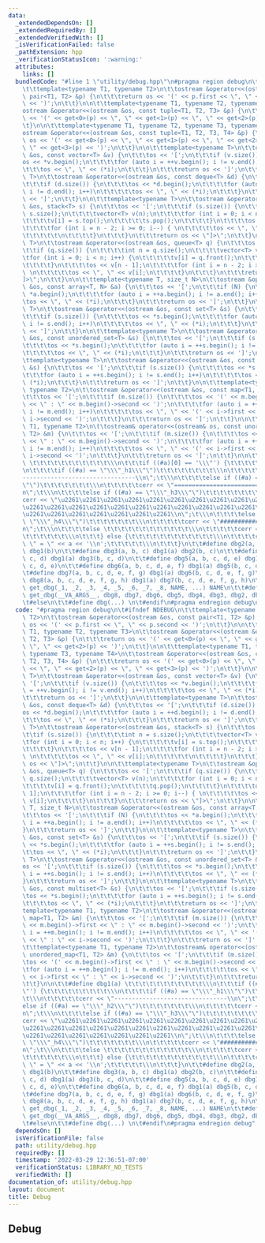 ```yaml
---
data:
  _extendedDependsOn: []
  _extendedRequiredBy: []
  _extendedVerifiedWith: []
  _isVerificationFailed: false
  _pathExtension: hpp
  _verificationStatusIcon: ':warning:'
  attributes:
    links: []
  bundledCode: "#line 1 \"utility/debug.hpp\"\n#pragma region debug\n\t#ifndef NDEBUG\n\
    \t\ttemplate<typename T1, typename T2>\n\t\tostream &operator<<(ostream &os, const\
    \ pair<T1, T2> &p) {\n\t\t\treturn os << '(' << p.first << \", \" << p.second\
    \ << ')';\n\t\t}\n\n\t\ttemplate<typename T1, typename T2, typename T3>\n\t\t\
    ostream &operator<<(ostream &os, const tuple<T1, T2, T3> &p) {\n\t\t\treturn os\
    \ << '(' << get<0>(p) << \", \" << get<1>(p) << \", \" << get<2>(p) << ')';\n\t\
    \t}\n\n\t\ttemplate<typename T1, typename T2, typename T3, typename T4>\n\t\t\
    ostream &operator<<(ostream &os, const tuple<T1, T2, T3, T4> &p) {\n\t\t\treturn\
    \ os << '(' << get<0>(p) << \", \" << get<1>(p) << \", \" << get<2>(p) << \",\
    \ \" << get<3>(p) << ')';\n\t\t}\n\n\t\ttemplate<typename T>\n\t\tostream &operator<<(ostream\
    \ &os, const vector<T> &v) {\n\t\t\tos << '[';\n\t\t\tif (v.size()) {\n\t\t\t\t\
    os << *v.begin();\n\t\t\t\tfor (auto i = ++v.begin(); i != v.end(); i++)\n\t\t\
    \t\t\tos << \", \" << (*i);\n\t\t\t}\n\t\t\treturn os << ']';\n\t\t}\n\n\t\ttemplate<typename\
    \ T>\n\t\tostream &operator<<(ostream &os, const deque<T> &d) {\n\t\t\tos << '[';\n\
    \t\t\tif (d.size()) {\n\t\t\t\tos << *d.begin();\n\t\t\t\tfor (auto i = ++d.begin();\
    \ i != d.end(); i++)\n\t\t\t\t\tos << \", \" << (*i);\n\t\t\t}\n\t\t\treturn os\
    \ << ']';\n\t\t}\n\n\t\ttemplate<typename T>\n\t\tostream &operator<<(ostream\
    \ &os, stack<T> s) {\n\t\t\tos << '[';\n\t\t\tif (s.size()) {\n\t\t\t\tint n =\
    \ s.size();\n\t\t\t\tvector<T> v(n);\n\t\t\t\tfor (int i = 0; i < n; i++) {\n\t\
    \t\t\t\tv[i] = s.top();\n\t\t\t\t\ts.pop();\n\t\t\t\t}\n\t\t\t\tos << v[n - 1];\n\
    \t\t\t\tfor (int i = n - 2; i >= 0; i--) { \n\t\t\t\t\tos << \", \" << v[i];\n\
    \t\t\t\t\t\n\t\t\t\t}\n\t\t\t}\n\t\t\treturn os << \"]>\";\n\t\t}\n\n\t\ttemplate<typename\
    \ T>\n\t\tostream &operator<<(ostream &os, queue<T> q) {\n\t\t\tos << '[';\n\t\
    \t\tif (q.size()) {\n\t\t\t\tint n = q.size();\n\t\t\t\tvector<T> v(n);\n\t\t\t\
    \tfor (int i = 0; i < n; i++) {\n\t\t\t\t\tv[i] = q.front();\n\t\t\t\t\tq.pop();\n\
    \t\t\t\t}\n\t\t\t\tos << v[n - 1];\n\t\t\t\tfor (int i = n - 2; i >= 0; i--) {\
    \ \n\t\t\t\t\tos << \", \" << v[i];\n\t\t\t\t}\n\t\t\t}\n\t\t\treturn os << \"\
    ]>\";\n\t\t}\n\n\t\ttemplate<typename T, size_t N>\n\t\tostream &operator<<(ostream\
    \ &os, const array<T, N> &a) {\n\t\t\tos << '[';\n\t\t\tif (N) {\n\t\t\t\tos <<\
    \ *a.begin();\n\t\t\t\tfor (auto i = ++a.begin(); i != a.end(); i++)\n\t\t\t\t\
    \tos << \", \" << (*i);\n\t\t\t}\n\t\t\treturn os << ']';\n\t\t}\n\n\t\ttemplate<typename\
    \ T>\n\t\tostream &operator<<(ostream &os, const set<T> &s) {\n\t\t\tos << '[';\n\
    \t\t\tif (s.size()) {\n\t\t\t\tos << *s.begin();\n\t\t\t\tfor (auto i = ++s.begin();\
    \ i != s.end(); i++)\n\t\t\t\t\tos << \", \" << (*i);\n\t\t\t}\n\t\t\treturn os\
    \ << ']';\n\t\t}\n\n\t\ttemplate<typename T>\n\t\tostream &operator<<(ostream\
    \ &os, const unordered_set<T> &s) {\n\t\t\tos << '[';\n\t\t\tif (s.size()) {\n\
    \t\t\t\tos << *s.begin();\n\t\t\t\tfor (auto i = ++s.begin(); i != s.end(); i++)\n\
    \t\t\t\t\tos << \", \" << (*i);\n\t\t\t}\n\t\t\treturn os << ']';\n\t\t}\n\n\t\
    \ttemplate<typename T>\n\t\tostream &operator<<(ostream &os, const multiset<T>\
    \ &s) {\n\t\t\tos << '[';\n\t\t\tif (s.size()) {\n\t\t\t\tos << *s.begin();\n\t\
    \t\t\tfor (auto i = ++s.begin(); i != s.end(); i++)\n\t\t\t\t\tos << \", \" <<\
    \ (*i);\n\t\t\t}\n\t\t\treturn os << ']';\n\t\t}\n\n\t\ttemplate<typename T1,\
    \ typename T2>\n\t\tostream &operator<<(ostream &os, const map<T1, T2> &m) {\n\
    \t\t\tos << '[';\n\t\t\tif (m.size()) {\n\t\t\t\tos << '(' << m.begin()->first\
    \ << \" : \" << m.begin()->second << ')';\n\t\t\t\tfor (auto i = ++m.begin();\
    \ i != m.end(); i++)\n\t\t\t\t\tos << \", \" << '(' << i->first << \" : \" <<\
    \ i->second << ')';\n\t\t\t}\n\t\t\treturn os << ']';\n\t\t}\n\n\t\ttemplate<typename\
    \ T1, typename T2>\n\t\tostream& operator<<(ostream& os, const unordered_map<T1,\
    \ T2> &m) {\n\t\t\tos << '[';\n\t\t\tif (m.size()) {\n\t\t\t\tos << '(' << m.begin()->first\
    \ << \" : \" << m.begin()->second << ')';\n\t\t\t\tfor (auto i = ++m.begin();\
    \ i != m.end(); i++)\n\t\t\t\t\tos << \", \" << '(' << i->first << \" : \" <<\
    \ i->second << ')';\n\t\t\t}\n\t\t\treturn os << ']';\n\t\t}\n\n\t\t#define dbg1(a)\
    \ \t\t\t\t\t\t\t\t\t\t\t\\\n\t\t\tif ((#a)[0] == '\\\"') {\t\t\t\t\t\t\t\t\t\\\
    \n\t\t\t\tif ((#a) == \"\\\"_h1\\\"\")\t\t\t\t\t\t\t\t\\\n\t\t\t\t\tcerr << \"\
    --------------------------------\\n\";\t\\\n\t\t\t\telse if ((#a) == \"\\\"_h2\\\
    \"\")\t\t\t\t\t\t\t\\\n\t\t\t\t\tcerr << \"================================\\\
    n\";\t\\\n\t\t\t\telse if ((#a) == \"\\\"_h3\\\"\")\t\t\t\t\t\t\t\\\n\t\t\t\t\t\
    cerr << \"\u2261\u2261\u2261\u2261\u2261\u2261\u2261\u2261\u2261\u2261\u2261\u2261\
    \u2261\u2261\u2261\u2261\u2261\u2261\u2261\u2261\u2261\u2261\u2261\u2261\u2261\
    \u2261\u2261\u2261\u2261\u2261\u2261\u2261\\n\";\t\\\n\t\t\t\telse if ((#a) ==\
    \ \"\\\"_h4\\\"\")\t\t\t\t\t\t\t\\\n\t\t\t\t\tcerr << \"################################\\\
    n\";\t\\\n\t\t\t\telse \t\t\t\t\t\t\t\t\t\t\t\t\\\n\t\t\t\t\tcerr << a;\t\t\t\t\
    \t\t\t\t\t\t\\\n\t\t\t} else {\t\t\t\t\t\t\t\t\t\t\t\t\\\n\t\t\t\tcerr << #a <<\
    \ \" = \" << a << '\\n';\t\t\t\t\t\\\n\t\t\t}\n\t\t#define dbg2(a, b) dbg1(a)\
    \ dbg1(b)\n\t\t#define dbg3(a, b, c) dbg1(a) dbg2(b, c)\n\t\t#define dbg4(a, b,\
    \ c, d) dbg1(a) dbg3(b, c, d)\n\t\t#define dbg5(a, b, c, d, e) dbg1(a) dbg4(b,\
    \ c, d, e)\n\t\t#define dbg6(a, b, c, d, e, f) dbg1(a) dbg5(b, c, d, e, f)\n\t\
    \t#define dbg7(a, b, c, d, e, f, g) dbg1(a) dbg6(b, c, d, e, f, g)\n\t\t#define\
    \ dbg8(a, b, c, d, e, f, g, h) dbg1(a) dbg7(b, c, d, e, f, g, h)\n\t\t#define\
    \ get_dbg(_1, _2, _3, _4, _5, _6, _7, _8, NAME, ...) NAME\n\t\t#define dbg(...)\
    \ get_dbg(__VA_ARGS__, dbg8, dbg7, dbg6, dbg5, dbg4, dbg3, dbg2, dbg1)(__VA_ARGS__)\n\
    \t#else\n\t\t#define dbg(...) \n\t#endif\n#pragma endregion debug\n"
  code: "#pragma region debug\n\t#ifndef NDEBUG\n\t\ttemplate<typename T1, typename\
    \ T2>\n\t\tostream &operator<<(ostream &os, const pair<T1, T2> &p) {\n\t\t\treturn\
    \ os << '(' << p.first << \", \" << p.second << ')';\n\t\t}\n\n\t\ttemplate<typename\
    \ T1, typename T2, typename T3>\n\t\tostream &operator<<(ostream &os, const tuple<T1,\
    \ T2, T3> &p) {\n\t\t\treturn os << '(' << get<0>(p) << \", \" << get<1>(p) <<\
    \ \", \" << get<2>(p) << ')';\n\t\t}\n\n\t\ttemplate<typename T1, typename T2,\
    \ typename T3, typename T4>\n\t\tostream &operator<<(ostream &os, const tuple<T1,\
    \ T2, T3, T4> &p) {\n\t\t\treturn os << '(' << get<0>(p) << \", \" << get<1>(p)\
    \ << \", \" << get<2>(p) << \", \" << get<3>(p) << ')';\n\t\t}\n\n\t\ttemplate<typename\
    \ T>\n\t\tostream &operator<<(ostream &os, const vector<T> &v) {\n\t\t\tos <<\
    \ '[';\n\t\t\tif (v.size()) {\n\t\t\t\tos << *v.begin();\n\t\t\t\tfor (auto i\
    \ = ++v.begin(); i != v.end(); i++)\n\t\t\t\t\tos << \", \" << (*i);\n\t\t\t}\n\
    \t\t\treturn os << ']';\n\t\t}\n\n\t\ttemplate<typename T>\n\t\tostream &operator<<(ostream\
    \ &os, const deque<T> &d) {\n\t\t\tos << '[';\n\t\t\tif (d.size()) {\n\t\t\t\t\
    os << *d.begin();\n\t\t\t\tfor (auto i = ++d.begin(); i != d.end(); i++)\n\t\t\
    \t\t\tos << \", \" << (*i);\n\t\t\t}\n\t\t\treturn os << ']';\n\t\t}\n\n\t\ttemplate<typename\
    \ T>\n\t\tostream &operator<<(ostream &os, stack<T> s) {\n\t\t\tos << '[';\n\t\
    \t\tif (s.size()) {\n\t\t\t\tint n = s.size();\n\t\t\t\tvector<T> v(n);\n\t\t\t\
    \tfor (int i = 0; i < n; i++) {\n\t\t\t\t\tv[i] = s.top();\n\t\t\t\t\ts.pop();\n\
    \t\t\t\t}\n\t\t\t\tos << v[n - 1];\n\t\t\t\tfor (int i = n - 2; i >= 0; i--) {\
    \ \n\t\t\t\t\tos << \", \" << v[i];\n\t\t\t\t\t\n\t\t\t\t}\n\t\t\t}\n\t\t\treturn\
    \ os << \"]>\";\n\t\t}\n\n\t\ttemplate<typename T>\n\t\tostream &operator<<(ostream\
    \ &os, queue<T> q) {\n\t\t\tos << '[';\n\t\t\tif (q.size()) {\n\t\t\t\tint n =\
    \ q.size();\n\t\t\t\tvector<T> v(n);\n\t\t\t\tfor (int i = 0; i < n; i++) {\n\t\
    \t\t\t\tv[i] = q.front();\n\t\t\t\t\tq.pop();\n\t\t\t\t}\n\t\t\t\tos << v[n -\
    \ 1];\n\t\t\t\tfor (int i = n - 2; i >= 0; i--) { \n\t\t\t\t\tos << \", \" <<\
    \ v[i];\n\t\t\t\t}\n\t\t\t}\n\t\t\treturn os << \"]>\";\n\t\t}\n\n\t\ttemplate<typename\
    \ T, size_t N>\n\t\tostream &operator<<(ostream &os, const array<T, N> &a) {\n\
    \t\t\tos << '[';\n\t\t\tif (N) {\n\t\t\t\tos << *a.begin();\n\t\t\t\tfor (auto\
    \ i = ++a.begin(); i != a.end(); i++)\n\t\t\t\t\tos << \", \" << (*i);\n\t\t\t\
    }\n\t\t\treturn os << ']';\n\t\t}\n\n\t\ttemplate<typename T>\n\t\tostream &operator<<(ostream\
    \ &os, const set<T> &s) {\n\t\t\tos << '[';\n\t\t\tif (s.size()) {\n\t\t\t\tos\
    \ << *s.begin();\n\t\t\t\tfor (auto i = ++s.begin(); i != s.end(); i++)\n\t\t\t\
    \t\tos << \", \" << (*i);\n\t\t\t}\n\t\t\treturn os << ']';\n\t\t}\n\n\t\ttemplate<typename\
    \ T>\n\t\tostream &operator<<(ostream &os, const unordered_set<T> &s) {\n\t\t\t\
    os << '[';\n\t\t\tif (s.size()) {\n\t\t\t\tos << *s.begin();\n\t\t\t\tfor (auto\
    \ i = ++s.begin(); i != s.end(); i++)\n\t\t\t\t\tos << \", \" << (*i);\n\t\t\t\
    }\n\t\t\treturn os << ']';\n\t\t}\n\n\t\ttemplate<typename T>\n\t\tostream &operator<<(ostream\
    \ &os, const multiset<T> &s) {\n\t\t\tos << '[';\n\t\t\tif (s.size()) {\n\t\t\t\
    \tos << *s.begin();\n\t\t\t\tfor (auto i = ++s.begin(); i != s.end(); i++)\n\t\
    \t\t\t\tos << \", \" << (*i);\n\t\t\t}\n\t\t\treturn os << ']';\n\t\t}\n\n\t\t\
    template<typename T1, typename T2>\n\t\tostream &operator<<(ostream &os, const\
    \ map<T1, T2> &m) {\n\t\t\tos << '[';\n\t\t\tif (m.size()) {\n\t\t\t\tos << '('\
    \ << m.begin()->first << \" : \" << m.begin()->second << ')';\n\t\t\t\tfor (auto\
    \ i = ++m.begin(); i != m.end(); i++)\n\t\t\t\t\tos << \", \" << '(' << i->first\
    \ << \" : \" << i->second << ')';\n\t\t\t}\n\t\t\treturn os << ']';\n\t\t}\n\n\
    \t\ttemplate<typename T1, typename T2>\n\t\tostream& operator<<(ostream& os, const\
    \ unordered_map<T1, T2> &m) {\n\t\t\tos << '[';\n\t\t\tif (m.size()) {\n\t\t\t\
    \tos << '(' << m.begin()->first << \" : \" << m.begin()->second << ')';\n\t\t\t\
    \tfor (auto i = ++m.begin(); i != m.end(); i++)\n\t\t\t\t\tos << \", \" << '('\
    \ << i->first << \" : \" << i->second << ')';\n\t\t\t}\n\t\t\treturn os << ']';\n\
    \t\t}\n\n\t\t#define dbg1(a) \t\t\t\t\t\t\t\t\t\t\t\\\n\t\t\tif ((#a)[0] == '\\\
    \"') {\t\t\t\t\t\t\t\t\t\\\n\t\t\t\tif ((#a) == \"\\\"_h1\\\"\")\t\t\t\t\t\t\t\
    \t\\\n\t\t\t\t\tcerr << \"--------------------------------\\n\";\t\\\n\t\t\t\t\
    else if ((#a) == \"\\\"_h2\\\"\")\t\t\t\t\t\t\t\\\n\t\t\t\t\tcerr << \"================================\\\
    n\";\t\\\n\t\t\t\telse if ((#a) == \"\\\"_h3\\\"\")\t\t\t\t\t\t\t\\\n\t\t\t\t\t\
    cerr << \"\u2261\u2261\u2261\u2261\u2261\u2261\u2261\u2261\u2261\u2261\u2261\u2261\
    \u2261\u2261\u2261\u2261\u2261\u2261\u2261\u2261\u2261\u2261\u2261\u2261\u2261\
    \u2261\u2261\u2261\u2261\u2261\u2261\u2261\\n\";\t\\\n\t\t\t\telse if ((#a) ==\
    \ \"\\\"_h4\\\"\")\t\t\t\t\t\t\t\\\n\t\t\t\t\tcerr << \"################################\\\
    n\";\t\\\n\t\t\t\telse \t\t\t\t\t\t\t\t\t\t\t\t\\\n\t\t\t\t\tcerr << a;\t\t\t\t\
    \t\t\t\t\t\t\\\n\t\t\t} else {\t\t\t\t\t\t\t\t\t\t\t\t\\\n\t\t\t\tcerr << #a <<\
    \ \" = \" << a << '\\n';\t\t\t\t\t\\\n\t\t\t}\n\t\t#define dbg2(a, b) dbg1(a)\
    \ dbg1(b)\n\t\t#define dbg3(a, b, c) dbg1(a) dbg2(b, c)\n\t\t#define dbg4(a, b,\
    \ c, d) dbg1(a) dbg3(b, c, d)\n\t\t#define dbg5(a, b, c, d, e) dbg1(a) dbg4(b,\
    \ c, d, e)\n\t\t#define dbg6(a, b, c, d, e, f) dbg1(a) dbg5(b, c, d, e, f)\n\t\
    \t#define dbg7(a, b, c, d, e, f, g) dbg1(a) dbg6(b, c, d, e, f, g)\n\t\t#define\
    \ dbg8(a, b, c, d, e, f, g, h) dbg1(a) dbg7(b, c, d, e, f, g, h)\n\t\t#define\
    \ get_dbg(_1, _2, _3, _4, _5, _6, _7, _8, NAME, ...) NAME\n\t\t#define dbg(...)\
    \ get_dbg(__VA_ARGS__, dbg8, dbg7, dbg6, dbg5, dbg4, dbg3, dbg2, dbg1)(__VA_ARGS__)\n\
    \t#else\n\t\t#define dbg(...) \n\t#endif\n#pragma endregion debug"
  dependsOn: []
  isVerificationFile: false
  path: utility/debug.hpp
  requiredBy: []
  timestamp: '2022-03-29 12:36:51-07:00'
  verificationStatus: LIBRARY_NO_TESTS
  verifiedWith: []
documentation_of: utility/debug.hpp
layout: document
title: Debug
---
```


## Debug
